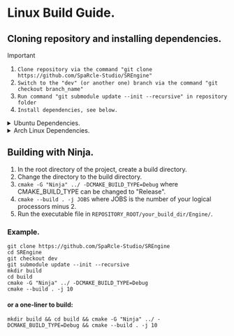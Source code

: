 # Linux Build Guide.

## Cloning repository and installing dependencies.

> [!IMPORTANT]
> 1. ```Clone repository via the command "git clone https://github.com/SpaRcle-Studio/SREngine"```
> 2. ```Switch to the "dev" (or another one) branch via the command "git checkout branch_name"```
> 3. ```Run command "git submodule update --init --recursive" in repository folder```
> 4. ```Install dependencies, see below.```

<details>
<summary>Ubuntu Dependencies.</summary>
    
    Not yet added. If you can help, please create a pull request.
</details>

<details>
<summary>Arch Linux Dependencies.</summary>

    cmake git ninja gcc xorg pkgconf gtk3 vulkan-headers vulkan-validation-layers vulkan-tools xcb-util-cursor python python-pip python-numpy
</details>

## Building with Ninja.

1. In the root directory of the project, create a build directory.
2. Change the directory to the build directory.
3. ```cmake -G "Ninja" ../ -DCMAKE_BUILD_TYPE=Debug``` where CMAKE_BUILD_TYPE can be changed to "Release".
4. ```cmake --build . -j JOBS``` where JOBS is the number of your logical processors minus 2.
5. Run the executable file in ```REPOSITORY_ROOT/your_build_dir/Engine/```.

### Example.
```
git clone https://github.com/SpaRcle-Studio/SREngine
cd SREngine
git checkout dev
git submodule update --init --recursive
mkdir build
cd build
cmake -G "Ninja" ../ -DCMAKE_BUILD_TYPE=Debug
cmake --build . -j 10
```
#### or a one-liner to build:
```
mkdir build && cd build && cmake -G "Ninja" ../ -DCMAKE_BUILD_TYPE=Debug && cmake --build . -j 10
```
